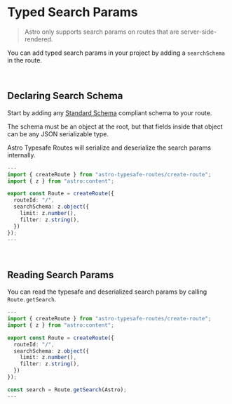 # Typed Search Params

> Astro only supports search params on routes that are server-side-rendered.

You can add typed search params in your project by adding a `searchSchema` in the route.

<br />

## Declaring Search Schema

Start by adding any [Standard Schema](https://github.com/standard-schema/standard-schema?tab=readme-ov-file#what-schema-libraries-implement-the-spec) compliant schema to your route.

The schema must be an object at the root, but that fields inside that object can be any JSON serializable type.

Astro Typesafe Routes will serialize and deserialize the search params internally.

```ts
---
import { createRoute } from "astro-typesafe-routes/create-route";
import { z } from "astro:content";

export const Route = createRoute({
  routeId: "/",
  searchSchema: z.object({
    limit: z.number(),
    filter: z.string(),
  })
});
---
```

<br />

## Reading Search Params

You can read the typesafe and deserialized search params by calling `Route.getSearch`.

```ts
---
import { createRoute } from "astro-typesafe-routes/create-route";
import { z } from "astro:content";

export const Route = createRoute({
  routeId: "/",
  searchSchema: z.object({
    limit: z.number(),
    filter: z.string(),
  })
});

const search = Route.getSearch(Astro);
---
```
